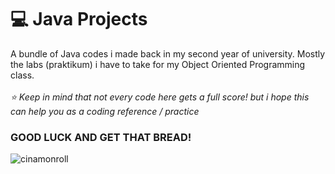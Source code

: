 # 💻 Java Projects
A bundle of Java codes i made back in my second year of university. Mostly the labs (praktikum) i have to take for my Object Oriented Programming class. <br/>
<br/>
_⭐ Keep in mind that not every code here gets a full score! but i hope this can help you as a coding reference / practice_

### GOOD LUCK AND GET THAT BREAD!
![cinamonroll](https://c.tenor.com/2TgHqOij1XcAAAAC/tenor.gif)
